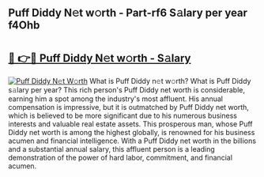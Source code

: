 ## Puff Diddy N𝚎t w𝚘rth - Part-rf6 S𝚊lary per year f4Ohb

# <h2><a href="http://gc50xv4.nevu.top/?p=Puff+Diddy">🔗 👉🔴 Puff Diddy N𝚎t w𝚘rth - S𝚊lary</a></h2>

[![Puff Diddy N𝚎t W𝚘rth](https://i.imgur.com/Oavwk0R.jpeg)](http://gc50xv4.nevu.top/?p=Puff+Diddy)
What is Puff Diddy n𝚎t w𝚘rth? What is Puff Diddy s𝚊lary per year?
This rich person's Puff Diddy net worth is considerable, earning him a spot among the industry's most affluent. His annual compensation is impressive, but it is outmatched by Puff Diddy net worth, which is believed to be more significant due to his numerous business interests and valuable real estate assets. This prosperous man, whose Puff Diddy net worth is among the highest globally, is renowned for his business acumen and financial intelligence. With a Puff Diddy net worth in the billions and a substantial annual salary, this affluent person is a leading demonstration of the power of hard labor, commitment, and financial acumen.
